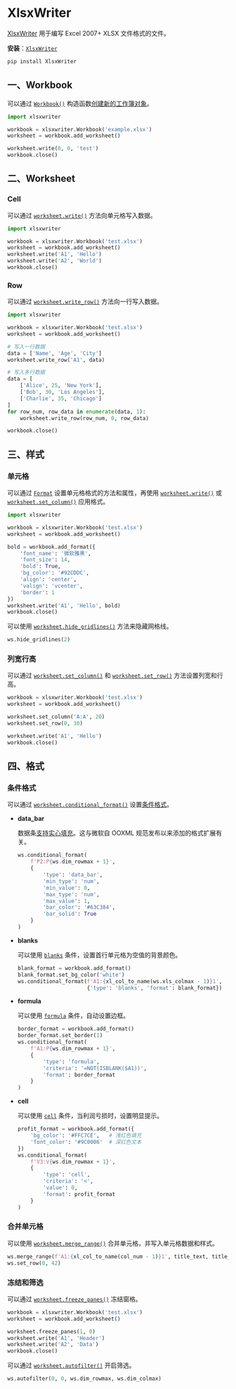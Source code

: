 # XlsxWriter

[XlsxWriter](https://github.com/jmcnamara/XlsxWriter) 用于编写 Excel 2007+ XLSX 文件格式的文件。

**安装**：[`XlsxWriter`](https://pypi.org/project/XlsxWriter/)

```sh
pip install XlsxWriter
```

## 一、Workbook

可以通过 [`Workbook()`](https://xlsxwriter.readthedocs.io/workbook.html#Workbook) 构造函数[创建新的工作簿对象](https://xlsxwriter.readthedocs.io/getting_started.html#running-a-sample-program)。

```python
import xlsxwriter

workbook = xlsxwriter.Workbook('example.xlsx')
worksheet = workbook.add_worksheet()

worksheet.write(0, 0, 'test')
workbook.close()
```

## 二、Worksheet

### Cell

可以通过 [`worksheet.write()`](https://xlsxwriter.readthedocs.io/worksheet.html#write) 方法向单元格写入数据。

```python
import xlsxwriter

workbook = xlsxwriter.Workbook('test.xlsx')
worksheet = workbook.add_worksheet()
worksheet.write('A1', 'Hello')
worksheet.write('A2', 'World')
workbook.close()
```

### Row

可以通过 [`worksheet.write_row()`](https://xlsxwriter.readthedocs.io/worksheet.html#write_row) 方法向一行写入数据。

```python
import xlsxwriter

workbook = xlsxwriter.Workbook('test.xlsx')
worksheet = workbook.add_worksheet()

# 写入一行数据
data = ['Name', 'Age', 'City']
worksheet.write_row('A1', data)

# 写入多行数据
data = [
    ['Alice', 25, 'New York'],
    ['Bob', 30, 'Los Angeles'],
    ['Charlie', 35, 'Chicago']
]
for row_num, row_data in enumerate(data, 1):
    worksheet.write_row(row_num, 0, row_data)

workbook.close()
```

## 三、样式

### 单元格

可以通过 [`Format`](https://xlsxwriter.readthedocs.io/format.html#format-methods-and-format-properties) 设置单元格格式的方法和属性，再使用 [`worksheet.write()`](https://xlsxwriter.readthedocs.io/worksheet.html#write) 或 [`worksheet.set_column()`](https://xlsxwriter.readthedocs.io/worksheet.html#set_column) 应用格式。

```python
import xlsxwriter

workbook = xlsxwriter.Workbook('test.xlsx')
worksheet = workbook.add_worksheet()

bold = workbook.add_format({
    'font_name': '微软雅黑',
    'font_size': 14,
    'bold': True,
    'bg_color': '#92CDDC',
    'align': 'center',
    'valign': 'vcenter',
    'border': 1
})
worksheet.write('A1', 'Hello', bold)
workbook.close()
```

可以使用 [`worksheet.hide_gridlines()`](https://github.com/jmcnamara/XlsxWriter/blob/5636b427e404438a4428e24448c5751a9dfdf16c/xlsxwriter/worksheet.py#L4469) 方法来隐藏网格线。

```python
ws.hide_gridlines(2)
```

### 列宽行高

可以通过 [`worksheet.set_column()`](https://xlsxwriter.readthedocs.io/worksheet.html#set_column) 和 [`worksheet.set_row()`](https://xlsxwriter.readthedocs.io/worksheet.html#set_row) 方法设置列宽和行高。

```python
workbook = xlsxwriter.Workbook('test.xlsx')
worksheet = workbook.add_worksheet()

worksheet.set_column('A:A', 20)
worksheet.set_row(0, 30)

worksheet.write('A1', 'Hello')
workbook.close()
```

## 四、格式

### 条件格式

可以通过 [`worksheet.conditional_format()`](https://xlsxwriter.readthedocs.io/worksheet.html#conditional_format) 设置[条件格式](https://xlsxwriter.readthedocs.io/working_with_conditional_formats.html#type)。

- **data_bar**

  数据条[支持实心填充](https://github.com/jmcnamara/XlsxWriter/issues/502)。这与微软自 OOXML 规范发布以来添加的格式扩展有关。
  
  ```python
  ws.conditional_format(
      f'P2:P{ws.dim_rowmax + 1}',
      {
          'type': 'data_bar',
          'min_type': 'num',
          'min_value': 0,
          'max_type': 'num',
          'max_value': 1,
          'bar_color': '#63C384',
          'bar_solid': True
      }
  )
  ```
  
- **blanks**

  可以使用 [`blanks`](https://xlsxwriter.readthedocs.io/working_with_conditional_formats.html#type-blanks) 条件，设置首行单元格为空值的背景颜色。
  
  ```python
  blank_format = workbook.add_format()
  blank_format.set_bg_color('white')
  ws.conditional_format(f'A1:{xl_col_to_name(ws.xls_colmax - 1)}1',
                        {'type': 'blanks', 'format': blank_format})
  ```
  
- **formula**

  可以使用 [`formula`](https://xlsxwriter.readthedocs.io/working_with_conditional_formats.html#type-formula) 条件，自动设置边框。
  
  ```python
  border_format = workbook.add_format()
  border_format.set_border(1)
  ws.conditional_format(
      f'A1:P{ws.dim_rowmax + 1}',
      {
          'type': 'formula',
          'criteria': '=NOT(ISBLANK($A1))',
          'format': border_format
      }
  )
  ```
  
- **cell**

  可以使用 [`cell`](https://xlsxwriter.readthedocs.io/working_with_conditional_formats.html#type-cell) 条件，当利润亏损时，设置明显提示。
  
  ```python
  profit_format = workbook.add_format({
      'bg_color': '#FFC7CE',   # 浅红色填充
      'font_color': '#9C0006'  # 深红色文本
  })
  ws.conditional_format(
      f'V3:V{ws.dim_rowmax + 1}',
      {
          'type': 'cell',
          'criteria': '<',
          'value': 0,
          'format': profit_format
      }
  )
  ```

### 合并单元格

可以使用 [`worksheet.merge_range()`](https://xlsxwriter.readthedocs.io/worksheet.html#worksheet-merge-range) 合并单元格，并写入单元格数据和样式。

```python
ws.merge_range(f'A1:{xl_col_to_name(col_num - 1)}1', title_text, title_format)
ws.set_row(0, 42)
```

### 冻结和筛选

可以通过 [`worksheet.freeze_panes()`](https://xlsxwriter.readthedocs.io/worksheet.html#freeze_panes) 冻结窗格。

```python
workbook = xlsxwriter.Workbook('test.xlsx')
worksheet = workbook.add_worksheet()

worksheet.freeze_panes(1, 0)
worksheet.write('A1', 'Header')
worksheet.write('A2', 'Data')
workbook.close()
```

可以通过 [`worksheet.autofilter()`](https://xlsxwriter.readthedocs.io/worksheet.html#autofilter) 开启筛选。

```python
ws.autofilter(0, 0, ws.dim_rowmax, ws.dim_colmax)
```

